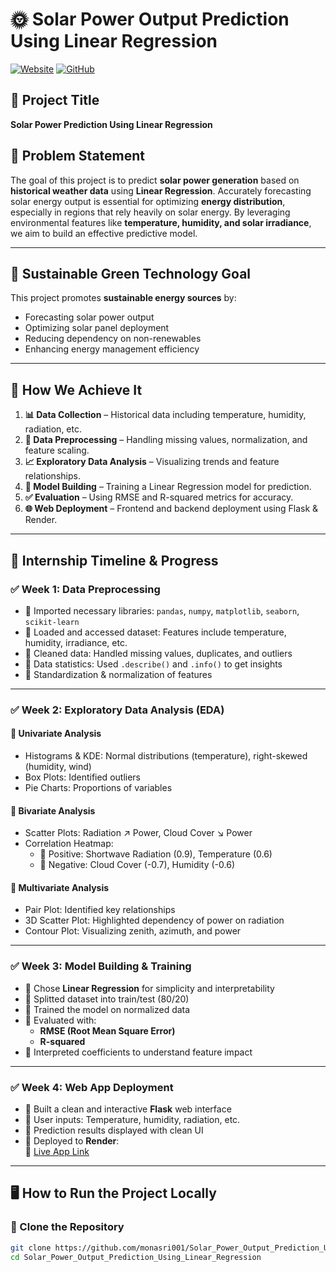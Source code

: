 # 🌞 Solar Power Output Prediction Using Linear Regression

[![Website](https://img.shields.io/badge/Live%20App-Visit-blue?style=for-the-badge)](https://solarpowerprediction-en3y.onrender.com)
[![GitHub](https://img.shields.io/badge/Source%20Code-GitHub-blue?style=for-the-badge&logo=github)](https://github.com/monasri001/Solar_Power_Output_Prediction_Using_Linear_Regression)

## 📌 Project Title
**Solar Power Prediction Using Linear Regression**

## 🧠 Problem Statement

The goal of this project is to predict **solar power generation** based on **historical weather data** using **Linear Regression**. Accurately forecasting solar energy output is essential for optimizing **energy distribution**, especially in regions that rely heavily on solar energy. By leveraging environmental features like **temperature, humidity, and solar irradiance**, we aim to build an effective predictive model.

---

## 🌱 Sustainable Green Technology Goal

This project promotes **sustainable energy sources** by:
- Forecasting solar power output
- Optimizing solar panel deployment
- Reducing dependency on non-renewables
- Enhancing energy management efficiency

---

## 🚀 How We Achieve It

1. **📊 Data Collection** – Historical data including temperature, humidity, radiation, etc.
2. **🧹 Data Preprocessing** – Handling missing values, normalization, and feature scaling.
3. **📈 Exploratory Data Analysis** – Visualizing trends and feature relationships.
4. **🔧 Model Building** – Training a Linear Regression model for prediction.
5. **✅ Evaluation** – Using RMSE and R-squared metrics for accuracy.
6. **🌐 Web Deployment** – Frontend and backend deployment using Flask & Render.

---

## 📅 Internship Timeline & Progress

### ✅ **Week 1: Data Preprocessing**
- 🔹 Imported necessary libraries: `pandas`, `numpy`, `matplotlib`, `seaborn`, `scikit-learn`
- 🔹 Loaded and accessed dataset: Features include temperature, humidity, irradiance, etc.
- 🔹 Cleaned data: Handled missing values, duplicates, and outliers
- 🔹 Data statistics: Used `.describe()` and `.info()` to get insights
- 🔹 Standardization & normalization of features

---

### ✅ **Week 2: Exploratory Data Analysis (EDA)**

#### 📌 **Univariate Analysis**
- Histograms & KDE: Normal distributions (temperature), right-skewed (humidity, wind)
- Box Plots: Identified outliers
- Pie Charts: Proportions of variables

#### 📌 **Bivariate Analysis**
- Scatter Plots: Radiation ↗ Power, Cloud Cover ↘ Power
- Correlation Heatmap:
  - 🔺 Positive: Shortwave Radiation (0.9), Temperature (0.6)
  - 🔻 Negative: Cloud Cover (-0.7), Humidity (-0.6)

#### 📌 **Multivariate Analysis**
- Pair Plot: Identified key relationships
- 3D Scatter Plot: Highlighted dependency of power on radiation
- Contour Plot: Visualizing zenith, azimuth, and power

---

### ✅ **Week 3: Model Building & Training**

- 🔹 Chose **Linear Regression** for simplicity and interpretability
- 🔹 Splitted dataset into train/test (80/20)
- 🔹 Trained the model on normalized data
- 🔹 Evaluated with:
  - **RMSE (Root Mean Square Error)**
  - **R-squared**
- 🔹 Interpreted coefficients to understand feature impact

---

### ✅ **Week 4: Web App Deployment**

- 🔹 Built a clean and interactive **Flask** web interface
- 🔹 User inputs: Temperature, humidity, radiation, etc.
- 🔹 Prediction results displayed with clean UI
- 🔹 Deployed to **Render**:  
  🔗 [Live App Link](https://solarpowerprediction-en3y.onrender.com)

---

## 🖥️ How to Run the Project Locally

### 🔧 Clone the Repository
```bash
git clone https://github.com/monasri001/Solar_Power_Output_Prediction_Using_Linear_Regression.git
cd Solar_Power_Output_Prediction_Using_Linear_Regression
